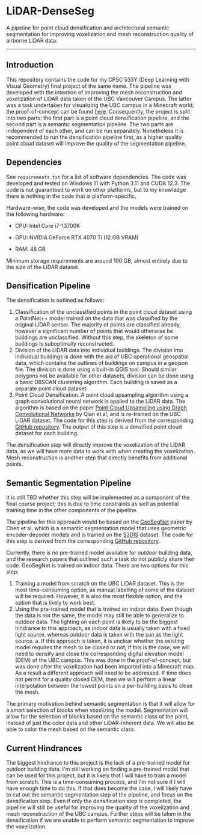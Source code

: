 # LiDAR-DenseSeg
A pipeline for point cloud densification and architectural semantic segmentation for improving voxelization and mesh reconstruction quality of airborne LiDAR data. 

___

## Introduction

This repository contains the code for my CPSC 533Y (Deep Learning with Visual Geometry) final project of the same name. The pipeline was developed with the intention of improving the mesh reconstruction and voxelization of LiDAR data taken of the UBC Vancouver Campus. The latter was a task undertaken for visualizing the UBC campus in a Minecraft world; the proof-of-concept can be found [here](https://github.com/ashtanmistal/minecraftUBC).
Consequently, the project is split into two parts: the first part is a point cloud densification pipeline, and the second part is a semantic segmentation pipeline. The two parts are independent of each other, and can be run separately.
Nonetheless it is recommended to run the densification pipeline first, as a higher quality point cloud dataset will improve the quality of the segmentation pipeline.


## Dependencies


See `requirements.txt` for a list of software dependencies. The code was developed and tested on Windows 11 with Python 3.11 and CUDA 12.3. The code is not guaranteed to work on other platforms, but to my knowledge there is nothing in the code that is platform-specific.


Hardware-wise, the code was developed and the models were trained on the following hardware:

- CPU: Intel Core i7-13700K

- GPU: NVIDIA GeForce RTX 4070 Ti (12 GB VRAM)

- RAM: 48 GB

Minimum storage requirements are around 100 GB, almost entirely due to the size of the LiDAR dataset.

## Densification Pipeline

The densification is outlined as follows:

1. Classification of the unclassified points in the point cloud dataset using a PointNet++ model trained on the data that was classified by the original LiDAR sensor. The majority of points are classified already, however a significant number of points that would otherwise be buildings are unclassified. Without this step, the skeleton of some buildings is suboptimally reconstructed.
2. Division of the LiDAR data into individual buildings. The division into individual buildings is done with the aid of UBC operational geospatial data, which contains the outlines of buildings on campus in a geojson file. The division is done using a built-in QGIS tool. Should similar polygons not be available for other datasets, division can be done using a basic DBSCAN clustering algorithm. Each building is saved as a separate point cloud dataset. 
3. Point Cloud Densification. A point cloud upsampling algorithm using a graph convolutional neural network is applied to the LiDAR data. The algorithm is based on the paper [Point Cloud Upsampling using Graph Convolutional Networks](https://arxiv.org/abs/1912.03264) by Qian et al, and is re-trained on the UBC LiDAR dataset. The code for this step is derived from the corresponding [GitHub repository](https://github.com/guochengqian/PU-GCN). The output of this step is a densified point cloud dataset for each building.


The densification step will directly improve the voxelization of the LiDAR data, as we will have more data to work with when creating the voxelization. Mesh reconstruction is another step that directly benefits from additional points. 

## Semantic Segmentation Pipeline

It is still TBD whether this step will be implemented as a component of the final course project; this is due to time constraints as well as potential training time in the other components of the pipeline.

The pipeline for this approach would be based on the [GeoSegNet](https://link.springer.com/article/10.1007/s00371-023-02853-7) paper by Chen et al, which is a semantic segmentation model that uses geometric encoder-decoder models and is trained on the [S3DIS](http://buildingparser.stanford.edu/dataset.html) dataset. The code for this step is derived from the corresponding [GitHub repository](https://github.com/Chen-yuiyui/GeoSegNet).

Currently, there is no pre-trained model available for *outdoor* building data, and the research papers that outlined such a task do not publicly share their code. GeoSegNet is trained on indoor data. There are two options for this step:

1. Training a model from scratch on the UBC LiDAR dataset. This is the most time-consuming option, as manual labelling of some of the dataset will be required. However, it is also the most flexible option, and the option that is likely to work best.
2. Using the pre-trained model that is trained on indoor data. Even though the data is not the same, the model may still be able to generalize to outdoor data. The lighting on each point is likely to be the biggest hindrance to this approach, as indoor data is usually taken with a fixed light source, whereas outdoor data is taken with the sun as the light source. 
    a. If this approach is taken, it is unclear whether the existing model requires the mesh to be closed or not; if this is the case, we will need to densify and close the corresponding digital elevation model (DEM) of the UBC campus. This was done in the proof-of-concept, but was done after the voxelization had been imported into a Minecraft map. As a result a different approach will need to be addressed. If time does not permit for a quality closed DEM, then we will perform a linear interpolation between the lowest points on a per-building basis to close the mesh.

The primary motivation behind semantic segmentation is that it will allow for a smart selection of blocks when voxelizing the model. Segmentation will allow for the selection of blocks based on the semantic class of the point, instead of just the color data and other LiDAR-inherent data. We will also be able to color the mesh based on the semantic class. 

## Current Hindrances

The biggest hindrance to this project is the lack of a pre-trained model for outdoor building data. I'm still working on finding a pre-trained model that can be used for this project, but it is likely that I will have to train a model from scratch. This is a time-consuming process, and I'm not sure if I will have enough time to do this. 
If that does become the case, I will likely have to cut out the semantic segmentation step of the pipeline, and focus on the densification step. Even if only the densification step is completed, the pipeline will still be useful for improving the quality of the voxelization and mesh reconstruction of the UBC campus. Further steps will be taken in the densification if we are unable to perform semantic segmentation to improve the voxelization.
